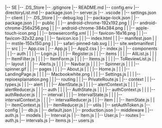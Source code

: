 |-- SE
    |-- .DS_Store
    |-- .gitignore
    |-- README.md
    |-- config.env
    |-- directoryList.md
    |-- package.json
    |-- server.js
    |-- .vscode
    |   |-- settings.json
    |-- client
    |   |-- .DS_Store
    |   |-- debug.log
    |   |-- package-lock.json
    |   |-- package.json
    |   |-- public
    |   |   |-- android-chrome-192x192.png
    |   |   |-- android-chrome-256x256.png
    |   |   |-- android-chrome-384x384.png
    |   |   |-- apple-touch-icon.png
    |   |   |-- browserconfig.xml
    |   |   |-- favicon-16x16.png
    |   |   |-- favicon-32x32.png
    |   |   |-- favicon.ico
    |   |   |-- index.html
    |   |   |-- manifest.json
    |   |   |-- mstile-150x150.png
    |   |   |-- safari-pinned-tab.svg
    |   |   |-- site.webmanifest
    |   |-- src
    |       |-- App.css
    |       |-- App.js
    |       |-- App2.css
    |       |-- index.js
    |       |-- components
    |       |   |-- auth
    |       |   |   |-- Login.js
    |       |   |   |-- Register.js
    |       |   |-- items
    |       |   |   |-- AllList.js
    |       |   |   |-- ItemFilter.js
    |       |   |   |-- ItemForm.js
    |       |   |   |-- Items.js
    |       |   |   |-- ToReviewList.js
    |       |   |-- layout
    |       |   |   |-- Alerts.js
    |       |   |   |-- Navbar.js
    |       |   |   |-- Spinner.js
    |       |   |   |-- spinner.gif
    |       |   |-- pages
    |       |   |   |-- About.js
    |       |   |   |-- Home.js
    |       |   |   |-- LandingPage.js
    |       |   |   |-- Macbookwhite.png
    |       |   |   |-- Settings.js
    |       |   |   |-- repioexplaination.png
    |       |   |-- routing
    |       |       |-- PrivateRoute.js
    |       |-- context
    |       |   |-- types.js
    |       |   |-- alert
    |       |   |   |-- AlertState.js
    |       |   |   |-- alertContext.js
    |       |   |   |-- alertReducer.js
    |       |   |-- auth
    |       |   |   |-- AuthState.js
    |       |   |   |-- authContext.js
    |       |   |   |-- authReducer.js
    |       |   |-- interval
    |       |   |   |-- IntervalState.js
    |       |   |   |-- intervalContext.js
    |       |   |   |-- intervalReducer.js
    |       |   |-- item
    |       |       |-- ItemState.js
    |       |       |-- itemContext.js
    |       |       |-- itemReducer.js
    |       |-- utils
    |           |-- setAuthToken.js
    |-- config
    |   |-- db.js
    |   |-- default.json
    |   |-- production.json
    |-- middleware
    |   |-- auth.js
    |-- models
    |   |-- Interval.js
    |   |-- Item.js
    |   |-- User.js
    |-- routes
        |-- auth.js
        |-- intervals.js
        |-- items.js
        |-- users.js
